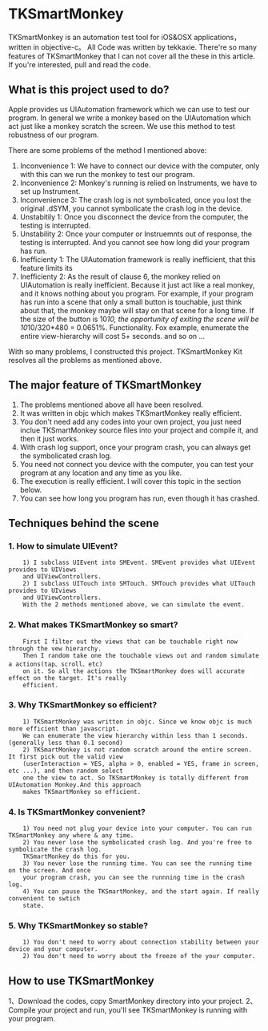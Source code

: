 TKSmartMonkey
=============
TKSmartMonkey is an automation test tool for iOS&amp;OSX applications，written in objective-c。
All Code was written by tekkaxie. There're so many features of TKSmartMonkey that I can not 
cover all the these in this article. If you're interested, pull and read the code.

What is this project used to do?
-------------
Apple provides us UIAutomation framework which we can use to test our program. In general 
we write a monkey based on the UIAutomation which act just like a monkey scratch the screen.
We use this method to test robustness of our program.

There are some problems of the method I mentioned above:

1. Inconvenience 1: We have to connect our device with the computer, only with this can 
we run the monkey to test our program.
2. Inconvenience 2: Monkey's running is relied on Instruments, we have to set up Instrument.
3. Inconvenience 3: The crash log is not symbolicated, once you lost the original .dSYM, you 
cannot symbolicate the crash log in the device.
4. Unstabitily 1: Once you disconnect the device from the computer, the testing is interrupted.
5. Unstability 2: Once your computer or Instruemnts out of response, the testing is interrupted. 
And you cannot see how long did your program has run.
6. Inefficienty 1: The UIAutomation framework is really inefficient, that this feature limits its
7. Inefficienty 2: As the result of clause 6, the monkey relied on UIAutomation is really inefficient.
Because it just act like a real monkey, and it knows nothing about you program. For example, if 
your program has run into a scene that only a small button is touchable, just think about that, 
the monkey maybe will stay on that scene for a long time. If the size of the button is 10*10, the opportunity
of exiting the scene will be 10*10/320*480 = 0.0651%.
Functionality. Fox example, enumerate the entire view-hierarchy will cost 5+ seconds.
and so on ...

With so many problems, I constructed this project. TKSmartMonkey Kit resolves all the problems as mentioned above.

The major feature of TKSmartMonkey
-------------
1. The problems mentioned above all have been resolved.
1. It was written in objc which makes TKSmartMonkey really efficient.
2. You don't need add any codes into your own project, you just need inclue TKSmartMonkey source files 
into your project and compile it, and then it just works.
3. With crash log support, once your program crash, you can always get the symbolicated crash log.
4. You need not connect you device with the computer, you can test your program at any location and 
any time as you like.
5. The execution is really efficient. I will cover this topic in the section below.
6. You can see how long you program has run, even though it has crashed.

Techniques behind the scene
-------------
### 1. How to simulate UIEvent?
		1) I subclass UIEvent into SMEvent. SMEvent provides what UIEvent provides to UIViews 
		and UIViewControllers.
		2) I subclass UITouch into SMTouch. SMTouch provides what UITouch provides to UIviews
		and UIViewControllers.
		With the 2 methods mentioned above, we can simulate the event.
		
### 2. What makes TKSmartMonkey so smart?
		First I filter out the views that can be touchable right now through the vew hierarchy.
		Then I random take one the touchable views out and random simulate a actions(tap、scroll、etc)
		on it. So all the actions the TKSmartMonkey does will accurate effect on the target. It's really 
		efficient.
		
### 3. Why TKSmartMonkey so efficient?
		1) TKSmartMonkey was written in objc. Since we know objc is much more efficient than javascript. 
		We can enumerate the view hierarchy within less than 1 seconds. (generally less than 0.1 second)
		2) TKSmartMonkey is not random scratch around the entire screen. It first pick out the valid view
		(userInteraction = YES, alpha > 0, enabled = YES, frame in screen, etc ...), and then random select
		one the view to act. So TKSmartMonkey is totally different from UIAutomation Monkey.And this approach
		makes TKSmartMonkey so efficient.
		
### 4. Is TKSmartMonkey convenient?
		1) You need not plug your device into your computer. You can run TKSmartMonkey any where & any time.
		2) You never lose the symbolicated crash log. And you're free to symbolicate the crash log. 
		TKSmartMonkey do this for you.
		3) You never lose the running time. You can see the running time on the screen. And once
		your program crash, you can see the runnning time in the crash log.
		4) You can pause the TKSmartMonkey, and the start again. If really convenient to swtich
		state.
		
### 5. Why TKSmartMonkey so stable?
		1) You don't need to worry about connection stability between your device and your computer.
		2) You don't need to worry about the freeze of the your computer.
		
How to use TKSmartMonkey
-------------
1、Download the codes, copy SmartMonkey directory into your project.
2、Compile your project and run, you'll see TKSmartMonkey is running with your program.